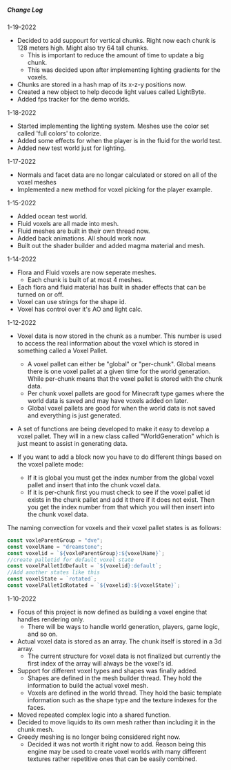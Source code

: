 ##### Change Log
1-19-2022
- Decided to add suppourt for vertical chunks. Right now each chunk is 128 meters high. Might also try 64 tall chunks.
  - This is important to reduce the amount of time to update a big chunk. 
  - This was decided upon after implementing lighting gradients for the voxels. 
- Chunks are stored in a hash map of its x-z-y positions now.
- Created a new object to help decode light values called LightByte. 
- Added fps tracker for the demo worlds.

1-18-2022
- Started implementing the lighting system. Meshes use the color set called 'full colors' to colorize. 
- Added some effects for when the player is in the fluid for the world test. 
- Added new test world just for lighting.

1-17-2022
- Normals and facet data are no longar calculated or stored on all of the voxel meshes
- Implemented a new method for voxel picking for the player example. 

1-15-2022
- Added ocean test world.
- Fluid voxels are all made into mesh.
- Fluid meshes are built in their own thread now. 
- Added back animations. All should work now. 
- Built out the shader builder and added magma material and mesh.

1-14-2022
- Flora and Fluid voxels are now seperate meshes. 
  - Each chunk is built of at most 4 meshes.
- Each flora and fluid material has built in shader effects that can be turned on or off. 
- Voxel can use strings for the shape id. 
- Voxel has control over it's AO and light calc.


1-12-2022

- Voxel data is now stored in the chunk as a number. This number is used to access the real information about the voxel which is stored in something called a Voxel Pallet.  

  - A voxel pallet can either be "global" or "per-chunk". Global means there is one voxel pallet at a given time for the world generation. While per-chunk means that the voxel pallet is stored with the chunk data. 
  - Per chunk voxel pallets are good for Minecraft type games where the world data is saved and may have voxels added on later.
  - Global voxel pallets are good for when the world data is not saved and everything is just generated. 

- A set of functions are being developed to make it easy to develop a voxel pallet. They will in a new class called "WorldGeneration" which is just meant to assist in generating data. 

- If you want to add a block now you have to do different things based on the voxel pallete mode:

  - If it is global you must get the index number from the global voxel pallet and insert that into the chunk voxel data. 
  - If it is per-chunk first you must check to see if the voxel pallet id exists in the chunk pallet and add it there if it does not exist. Then you get the index number from that which you will then insert into the chunk voxel data. 

The naming convection for voxels and their voxel pallet states is as follows:

```ts
const voxleParentGroup = "dve";
const voxelName = "dreamstone";
const voxelid = `${voxleParentGroup}:${voxelName}`;
//create palletid for default voxel state
const voxelPalletIdDefault = `${voxelid}:default`;
//Add another states like this
const voxelState = `rotated`;
const voxelPalletIdRotated = `${voxelid}:${voxelState}`;
```

 

1-10-2022 

- Focus of this project is now defined as building a voxel engine that handles rendering only.
  - There will be ways to handle world generation, players, game logic, and so on.
- Actual voxel data is stored as an array. The chunk itself is stored in a 3d array. 
  - The current structure for voxel data is not finalized but currently the first index of the array will always be the voxel's id.  
- Support for different voxel types and shapes was finally added.
  - Shapes are defined in the mesh builder thread. They hold the information to build the actual voxel mesh. 
  - Voxels are defined in the world thread. They hold the basic template information such as the shape type and the texture indexes for the faces.
- Moved repeated complex logic into a shared function. 
- Decided to move liquids to its own mesh rather than including it in the chunk mesh.
- Greedy meshing is no longer being considered right now. 
  - Decided it was not worth it right now to add. Reason being this engine may be used to create voxel worlds with many different textures rather repetitive ones that can be easily combined.